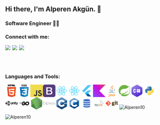 ## Hi there, I'm Alperen Akgün. :slightly_smiling_face:

### Software Engineer :man_technologist:

### Connect with me:

[<img width="22" src="https://unpkg.com/simple-icons@v6/icons/linkedin.svg" align="left" />][linkedin]

[<img width="22" src="https://unpkg.com/simple-icons@v6/icons/instagram.svg" align="left" />][instagram]

![](https://komarev.com/ghpvc/?username=Alperen10)

<br/>
<br/>

### Languages and Tools:

<img align="left" src="https://raw.githubusercontent.com/github/explore/80688e429a7d4ef2fca1e82350fe8e3517d3494d/topics/html/html.png" width="40" height="40"/>

<img align="left" src="https://raw.githubusercontent.com/github/explore/80688e429a7d4ef2fca1e82350fe8e3517d3494d/topics/css/css.png" width="40" height="40"/>

<img align="left" src="https://raw.githubusercontent.com/github/explore/80688e429a7d4ef2fca1e82350fe8e3517d3494d/topics/javascript/javascript.png" width="40" height="40"/>

<img align="left" src="https://raw.githubusercontent.com/github/explore/80688e429a7d4ef2fca1e82350fe8e3517d3494d/topics/bootstrap/bootstrap.png" width="40" height="40"/>

<img align="left" src="https://raw.githubusercontent.com/github/explore/80688e429a7d4ef2fca1e82350fe8e3517d3494d/topics/react/react.png" width="40" height="40"/>

<img align="left" src="https://raw.githubusercontent.com/github/explore/80688e429a7d4ef2fca1e82350fe8e3517d3494d/topics/react-native/react-native.png" width="40" height="40"/>

<img align="left" src="https://raw.githubusercontent.com/github/explore/80688e429a7d4ef2fca1e82350fe8e3517d3494d/topics/flutter/flutter.png" width="40" height="40"/>

<img align="left" src="https://raw.githubusercontent.com/github/explore/4479d2a2c854198cb00160f8593519c14dc3b905/topics/kotlin/kotlin.png" width="40" height="40">

<img align="left" src="https://raw.githubusercontent.com/github/explore/5b3600551e122a3277c2c5368af2ad5725ffa9a1/topics/java/java.png" width="40" height="40"/>

<img align="left" src="https://raw.githubusercontent.com/github/explore/80688e429a7d4ef2fca1e82350fe8e3517d3494d/topics/spring-boot/spring-boot.png" width="40" height="40"/>


<img align="left" src="https://raw.githubusercontent.com/github/explore/80688e429a7d4ef2fca1e82350fe8e3517d3494d/topics/csharp/csharp.png" width="40" height="40"/>

<img align="left" src="https://raw.githubusercontent.com/github/explore/80688e429a7d4ef2fca1e82350fe8e3517d3494d/topics/python/python.png" width="40" height="40"/>

<img align="left" src="https://raw.githubusercontent.com/github/explore/80688e429a7d4ef2fca1e82350fe8e3517d3494d/topics/unity/unity.png" width="40" height="40"/>

<img align="left" src="https://raw.githubusercontent.com/github/explore/80688e429a7d4ef2fca1e82350fe8e3517d3494d/topics/go/go.png" width="40" height="40"/>

<img align="left" src="https://raw.githubusercontent.com/github/explore/80688e429a7d4ef2fca1e82350fe8e3517d3494d/topics/nodejs/nodejs.png" width="40" height="40"/>

<img align="left" src="https://raw.githubusercontent.com/github/explore/80688e429a7d4ef2fca1e82350fe8e3517d3494d/topics/express/express.png" width="40" height="40"/>

<img align="left" src="https://raw.githubusercontent.com/github/explore/80688e429a7d4ef2fca1e82350fe8e3517d3494d/topics/cpp/cpp.png" width="40" height="40"/>

<img align="left" src="https://raw.githubusercontent.com/github/explore/f3e22f0dca2be955676bc70d6214b95b13354ee8/topics/c/c.png" width="40" height="40"/>

<img align="left" src="https://raw.githubusercontent.com/github/explore/80688e429a7d4ef2fca1e82350fe8e3517d3494d/topics/sql/sql.png" width="40" height="40"/>

<img align="left" src="https://raw.githubusercontent.com/github/explore/80688e429a7d4ef2fca1e82350fe8e3517d3494d/topics/mysql/mysql.png" width="40" height="40"/>


<img align="left" src="https://raw.githubusercontent.com/github/explore/80688e429a7d4ef2fca1e82350fe8e3517d3494d/topics/git/git.png" width="40" height="40"/>

<p>&nbsp</p>
<p>&nbsp</p>

<p>&nbsp;<img align="center" src="https://github-readme-stats.vercel.app/api?username=Alperen10&show_icons=true&locale=en" alt="Alperen10" /></p>

<p><img align="left" src="https://github-readme-stats.vercel.app/api/top-langs?username=Alperen10&show_icons=true&locale=en&layout=compact" alt="Alperen10" /></p>


[linkedin]:https://tr.linkedin.com/in/alperen-akg%C3%BCn-5b55761a4

[instagram]:https://www.instagram.com/alperenakgun10/

